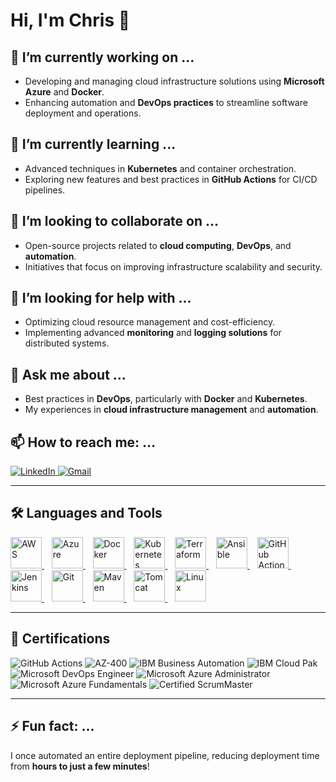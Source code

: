 # Hi, I'm Chris 👋

## 🔭 I’m currently working on ...
- Developing and managing cloud infrastructure solutions using **Microsoft Azure** and **Docker**.
- Enhancing automation and **DevOps practices** to streamline software deployment and operations.

## 🌱 I’m currently learning ...
- Advanced techniques in **Kubernetes** and container orchestration.
- Exploring new features and best practices in **GitHub Actions** for CI/CD pipelines.

## 👯 I’m looking to collaborate on ...
- Open-source projects related to **cloud computing**, **DevOps**, and **automation**.
- Initiatives that focus on improving infrastructure scalability and security.

## 🤔 I’m looking for help with ...
- Optimizing cloud resource management and cost-efficiency.
- Implementing advanced **monitoring** and **logging solutions** for distributed systems.

## 💬 Ask me about ...
- Best practices in **DevOps**, particularly with **Docker** and **Kubernetes**.
- My experiences in **cloud infrastructure management** and **automation**.

## 📫 How to reach me: ...
<a href="https://www.linkedin.com/in/chris-regy/" target="_blank">
  <img src="https://img.shields.io/badge/LinkedIn-0077B5?style=for-the-badge&logo=linkedin&logoColor=white" alt="LinkedIn">
</a>
<a href="mailto:chrisregy97@gmail.com">
  <img src="https://img.shields.io/badge/Gmail-D14836?style=for-the-badge&logo=gmail&logoColor=white" alt="Gmail">
</a>

---

  ## 🛠️ Languages and Tools

<p align="left">
  <a href="https://aws.amazon.com/" target="_blank">
    <img src="https://upload.wikimedia.org/wikipedia/commons/9/93/Amazon_Web_Services_Logo.svg" alt="AWS" width="50" height="50"/>
  </a>
  &nbsp;&nbsp;
  <a href="https://azure.microsoft.com/" target="_blank">
    <img src="https://upload.wikimedia.org/wikipedia/commons/a/a8/Microsoft_Azure_Logo.svg" alt="Azure" width="50" height="50"/>
  </a>
  &nbsp;&nbsp;
  <a href="https://www.docker.com/" target="_blank">
    <img src="https://www.docker.com/wp-content/uploads/2022/03/Moby-logo.png" alt="Docker" width="50" height="50"/>
  </a>
  &nbsp;&nbsp;
  <a href="https://kubernetes.io/" target="_blank">
    <img src="https://upload.wikimedia.org/wikipedia/commons/3/39/Kubernetes_logo_without_workmark.svg" alt="Kubernetes" width="50" height="50"/>
  </a>
  &nbsp;&nbsp;
  <a href="https://www.terraform.io/" target="_blank">
    <img src="https://upload.wikimedia.org/wikipedia/commons/0/04/Terraform_Logo.svg" alt="Terraform" width="50" height="50"/>
  </a>
  &nbsp;&nbsp;
  <a href="https://www.ansible.com/" target="_blank">
    <img src="https://upload.wikimedia.org/wikipedia/commons/2/24/Ansible_logo.svg" alt="Ansible" width="50" height="50"/>
  </a>
  &nbsp;&nbsp;
  <a href="https://github.com/features/actions" target="_blank">
    <img src="https://avatars.githubusercontent.com/u/44036562?s=200&v=4" alt="GitHub Actions" width="50" height="50"/>
  </a>
  &nbsp;&nbsp;
  <a href="https://www.jenkins.io/" target="_blank">
    <img src="https://upload.wikimedia.org/wikipedia/commons/e/e9/Jenkins_logo.svg" alt="Jenkins" width="50" height="50"/>
  </a>
  &nbsp;&nbsp;
  <a href="https://git-scm.com/" target="_blank">
    <img src="https://upload.wikimedia.org/wikipedia/commons/e/e0/Git-logo.svg" alt="Git" width="50" height="50"/>
  </a>
  &nbsp;&nbsp;
  <a href="https://maven.apache.org/" target="_blank">
    <img src="https://upload.wikimedia.org/wikipedia/commons/5/52/Apache_Maven_logo.svg" alt="Maven" width="50" height="50"/>
  </a>
  &nbsp;&nbsp;
  <a href="https://tomcat.apache.org/" target="_blank">
    <img src="https://upload.wikimedia.org/wikipedia/commons/f/fe/Apache_Tomcat_logo.svg" alt="Tomcat" width="50" height="50"/>
  </a>
  &nbsp;&nbsp;
  <a href="https://www.linux.org/" target="_blank">
    <img src="https://upload.wikimedia.org/wikipedia/commons/a/af/Tux.png" alt="Linux" width="50" height="50"/>
  </a>
</p>



---

## 📜 Certifications

<p align="left">
  <img src="https://img.shields.io/badge/GitHub_Actions-2088FF?style=for-the-badge&logo=github-actions&logoColor=white" alt="GitHub Actions">
  <img src="https://img.shields.io/badge/AZ-400-0078D7?style=for-the-badge&logo=microsoft-azure&logoColor=white" alt="AZ-400">
  <img src="https://img.shields.io/badge/IBM_Business_Automation-052FAD?style=for-the-badge&logo=ibm&logoColor=white" alt="IBM Business Automation">
  <img src="https://img.shields.io/badge/IBM_Cloud_Pak-052FAD?style=for-the-badge&logo=ibm&logoColor=white" alt="IBM Cloud Pak">
  <img src="https://img.shields.io/badge/Microsoft_DevOps_Engineer-0078D7?style=for-the-badge&logo=microsoft-azure&logoColor=white" alt="Microsoft DevOps Engineer">
  <img src="https://img.shields.io/badge/Microsoft_Azure_Administrator-0078D7?style=for-the-badge&logo=microsoft-azure&logoColor=white" alt="Microsoft Azure Administrator">
  <img src="https://img.shields.io/badge/Microsoft_Azure_Fundamentals-0078D7?style=for-the-badge&logo=microsoft-azure&logoColor=white" alt="Microsoft Azure Fundamentals">
  <img src="https://img.shields.io/badge/Certified_ScrumMaster-009FDA?style=for-the-badge&logo=scrumalliance&logoColor=white" alt="Certified ScrumMaster">
</p>

---

## ⚡ Fun fact: ...
I once automated an entire deployment pipeline, reducing deployment time from **hours to just a few minutes**!
